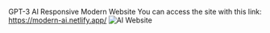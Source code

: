 GPT-3 AI Responsive Modern Website
You can access the site with this link: https://modern-ai.netlify.app/
![AI Website](https://user-images.githubusercontent.com/73291115/185367448-754471bf-bcd5-4017-a674-94c4e7846c75.png)
